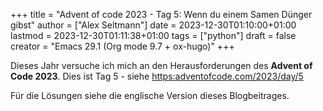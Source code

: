 +++
title = "Advent of code 2023 - Tag 5: Wenn du einem Samen Dünger gibst"
author = ["Alex Seltmann"]
date = 2023-12-30T01:10:00+01:00
lastmod = 2023-12-30T01:11:38+01:00
tags = ["python"]
draft = false
creator = "Emacs 29.1 (Org mode 9.7 + ox-hugo)"
+++

Dieses Jahr versuche ich mich an den Herausforderungen des **Advent of Code
2023**. Dies ist Tag 5 - siehe <https:adventofcode.com/2023/day/5>

Für die Lösungen siehe die englische Version dieses Blogbeitrages.
